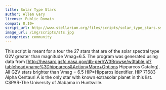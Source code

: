 ```yaml
---
title: Solar Type Stars
author: Allen Gary
license: Public Domain
compat: 0.10+
script_url: http://www.stellarium.org/files/scripts/solar_type_stars.ssc
image_url: /img/scripts/sts.jpg
categories: community
---
```

This script is meant for a tour the 27 stars that are of the solar spectral type G2V greater than magnitude Vmag=6.5. The program was generated using data from [http://heasarc.gsfc.nasa.gov/db-perl/W3Browse/w3table.pl?tablehead=name%3Dhipparcos&Action=More+Options Hipparcos Catalog]. All G2V stars brighter than Vmag = 6.5 HIP=Hipparos Identifier. HIP 71683 Alpha Centauri A is the only star with known extrasolar planet in this list. CSPAR-The University of Alabama in Huntsville.